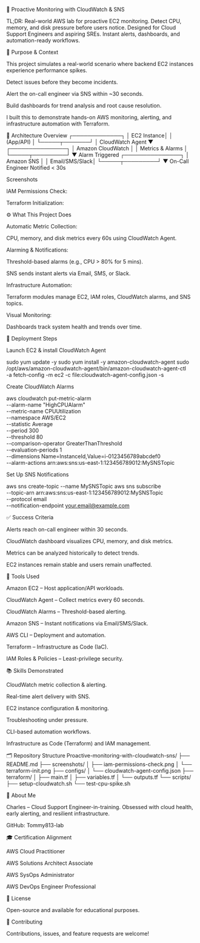🚨 Proactive Monitoring with CloudWatch & SNS

TL;DR: Real-world AWS lab for proactive EC2 monitoring. Detect CPU, memory, and disk pressure before users notice. Designed for Cloud Support Engineers and aspiring SREs. Instant alerts, dashboards, and automation-ready workflows.

🧠 Purpose & Context

This project simulates a real-world scenario where backend EC2 instances experience performance spikes.

Detect issues before they become incidents.

Alert the on-call engineer via SNS within ~30 seconds.

Build dashboards for trend analysis and root cause resolution.

I built this to demonstrate hands-on AWS monitoring, alerting, and infrastructure automation with Terraform.

🧱 Architecture Overview
┌─────────────┐
│  EC2 Instance│
│  (App/API)   │
└─────┬───────┘
      │ CloudWatch Agent
      ▼
┌───────────────┐
│ Amazon CloudWatch │
│ Metrics & Alarms  │
└─────┬─────────┘
      ▼ Alarm Triggered
┌───────────────┐
│ Amazon SNS    │
│ Email/SMS/Slack│
└─────┬─────────┘
      ▼
On-Call Engineer Notified < 30s

Screenshots

IAM Permissions Check:


Terraform Initialization:


⚙️ What This Project Does

Automatic Metric Collection:

CPU, memory, and disk metrics every 60s using CloudWatch Agent.

Alarming & Notifications:

Threshold-based alarms (e.g., CPU > 80% for 5 mins).

SNS sends instant alerts via Email, SMS, or Slack.

Infrastructure Automation:

Terraform modules manage EC2, IAM roles, CloudWatch alarms, and SNS topics.

Visual Monitoring:

Dashboards track system health and trends over time.

🚀 Deployment Steps

Launch EC2 & install CloudWatch Agent

sudo yum update -y
sudo yum install -y amazon-cloudwatch-agent
sudo /opt/aws/amazon-cloudwatch-agent/bin/amazon-cloudwatch-agent-ctl \
    -a fetch-config -m ec2 -c file:cloudwatch-agent-config.json -s


Create CloudWatch Alarms

aws cloudwatch put-metric-alarm \
--alarm-name "HighCPUAlarm" \
--metric-name CPUUtilization \
--namespace AWS/EC2 \
--statistic Average \
--period 300 \
--threshold 80 \
--comparison-operator GreaterThanThreshold \
--evaluation-periods 1 \
--dimensions Name=InstanceId,Value=i-0123456789abcdef0 \
--alarm-actions arn:aws:sns:us-east-1:123456789012:MySNSTopic


Set Up SNS Notifications

aws sns create-topic --name MySNSTopic
aws sns subscribe \
    --topic-arn arn:aws:sns:us-east-1:123456789012:MySNSTopic \
    --protocol email \
    --notification-endpoint your.email@example.com

✅ Success Criteria

Alerts reach on-call engineer within 30 seconds.

CloudWatch dashboard visualizes CPU, memory, and disk metrics.

Metrics can be analyzed historically to detect trends.

EC2 instances remain stable and users remain unaffected.

🧰 Tools Used

Amazon EC2 – Host application/API workloads.

CloudWatch Agent – Collect metrics every 60 seconds.

CloudWatch Alarms – Threshold-based alerting.

Amazon SNS – Instant notifications via Email/SMS/Slack.

AWS CLI – Deployment and automation.

Terraform – Infrastructure as Code (IaC).

IAM Roles & Policies – Least-privilege security.

📚 Skills Demonstrated

CloudWatch metric collection & alerting.

Real-time alert delivery with SNS.

EC2 instance configuration & monitoring.

Troubleshooting under pressure.

CLI-based automation workflows.

Infrastructure as Code (Terraform) and IAM management.

🗂 Repository Structure
Proactive-monitoring-with-cloudwatch-sns/
├── README.md
├── screenshots/
│   ├── iam-permissions-check.png
│   └── terraform-init.png
├── configs/
│   └── cloudwatch-agent-config.json
├── terraform/
│   ├── main.tf
│   ├── variables.tf
│   └── outputs.tf
└── scripts/
    ├── setup-cloudwatch.sh
    └── test-cpu-spike.sh

💼 About Me

Charles – Cloud Support Engineer-in-training. Obsessed with cloud health, early alerting, and resilient infrastructure.

GitHub: Tommy813-lab

🎓 Certification Alignment

AWS Cloud Practitioner

AWS Solutions Architect Associate

AWS SysOps Administrator

AWS DevOps Engineer Professional

📝 License

Open-source and available for educational purposes.

🤝 Contributing

Contributions, issues, and feature requests are welcome!

